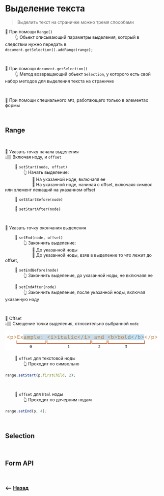 # Выделение текста
> Выделить текст на страничке можно тремя способами

🔹 При помощи `Range()`    
&emsp;&emsp; 👆 Обьект описывающий параметры выделения, который в следствии нужно передать в   
`document.getSelection().addRange(range);`  

<br>

🔹 При помощи `document.getSelection()`    
&emsp;&emsp; 👆 Метод возвращающий обьект `Selection`, у которого есть свой набор методов для выделения текста на страничке  

<br>

🔹 При помощи специального `API`, работающего только в элементах формы  

<br>

## Range
  
<br>

💠 Указать точку начала выделения  
👆🏽 Включая ноду, и `offset`   



&emsp;&emsp; 🔹 `setStart(node, offset)`  
&emsp;&emsp;&emsp;&emsp; 👆 Начать выделение:  
&emsp;&emsp;&emsp;&emsp;&emsp;&emsp; 🎯 На указанной ноде, включаяя ее  
&emsp;&emsp;&emsp;&emsp;&emsp;&emsp; 🎯 На указанной ноде, начиная с offset, включаяя символ или элемент лежащий на указанном offset

&emsp;&emsp; 🔹 `setStartBefore(node)`

&emsp;&emsp; 🔹 `setStartAfter(node)`

<br>

💠 Указать точку окончания выделения   

&emsp;&emsp; 🔹 `setEnd(node, offset)`  
&emsp;&emsp;&emsp;&emsp; 👆 Закончить выделение:  
&emsp;&emsp;&emsp;&emsp;&emsp;&emsp; 🎯 До указанной ноды   
&emsp;&emsp;&emsp;&emsp;&emsp;&emsp; 🎯 До указанной ноды, взяв в выделение то что лежит до offset,  

&emsp;&emsp; 🔹 `setEndBefore(node)`  
&emsp;&emsp;&emsp;&emsp; 👆 Закончить выделение, до указанной ноды, не включаяя ее

&emsp;&emsp; 🔹 `setEndAfter(node)`  
&emsp;&emsp;&emsp;&emsp; 👆 Закончить выделение, после указанной ноды, включая указанную ноду

<br>

💠 Offset  
👆🏽 Смещение точки выделения, относительно выбранной `node`   

![illustration](img/illustration-1.png)

&emsp;&emsp; 🔹 `offset` для текстовой ноды  
&emsp;&emsp;&emsp;&emsp; 👆 Проходит по символьно    
```javascript
range.setStart(p.firstChild, 2);
```

<br>

&emsp;&emsp; 🔹 `offset` для `html` ноды  
&emsp;&emsp;&emsp;&emsp; 👆 Проходит по дочерним нодам
```javascript
range.setEnd(p, 4);
```

<br>

## Selection

<br>

## Form API

<br>

### ⟵ **<a href="../../readme.md">Назад</a>**